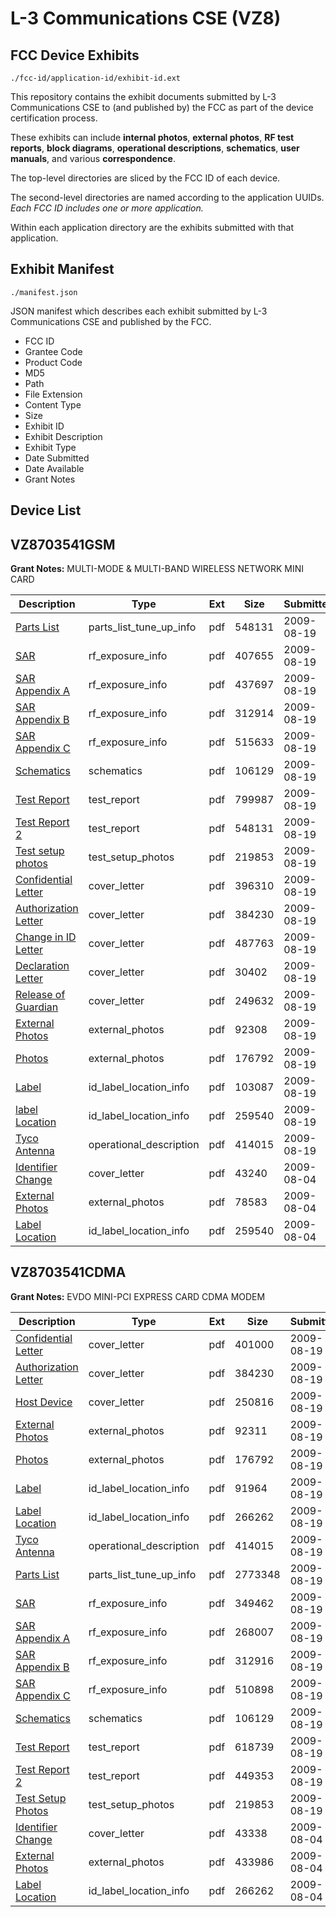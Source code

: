 # L-3 Communications CSE (VZ8)
## FCC Device Exhibits

```
./fcc-id/application-id/exhibit-id.ext
```

This repository contains the exhibit documents submitted by L-3 Communications CSE to (and published by) the FCC as part of the device certification process.

These exhibits can include **internal photos**, **external photos**, **RF test reports**, **block diagrams**, **operational descriptions**, **schematics**, **user manuals**, and various **correspondence**.

The top-level directories are sliced by the FCC ID of each device.

The second-level directories are named according to the application UUIDs. *Each FCC ID includes one or more application.*

Within each application directory are the exhibits submitted with that application. 

## Exhibit Manifest

```
./manifest.json
```

JSON manifest which describes each exhibit submitted by L-3 Communications CSE and published by the FCC.

- FCC ID
- Grantee Code
- Product Code
- MD5
- Path
- File Extension
- Content Type
- Size
- Exhibit ID
- Exhibit Description
- Exhibit Type
- Date Submitted
- Date Available
- Grant Notes

## Device List
## VZ8703541GSM
**Grant Notes:** MULTI-MODE & MULTI-BAND WIRELESS NETWORK MINI CARD

| Description | Type | Ext | Size | Submitted | Available |
| ----------- | ---- | --- | ---- | --------- | --------- |
| [Parts List](VZ8703541GSM/fdd58651861284cc66b850bb36ddfcf8/1155726.pdf) | parts_list_tune_up_info | pdf | 548131 | 2009-08-19 | 2009-08-19 |
| [SAR](VZ8703541GSM/fdd58651861284cc66b850bb36ddfcf8/1155731.pdf) | rf_exposure_info | pdf | 407655 | 2009-08-19 | 2009-08-19 |
| [SAR Appendix A](VZ8703541GSM/fdd58651861284cc66b850bb36ddfcf8/1155732.pdf) | rf_exposure_info | pdf | 437697 | 2009-08-19 | 2009-08-19 |
| [SAR Appendix B](VZ8703541GSM/fdd58651861284cc66b850bb36ddfcf8/1155733.pdf) | rf_exposure_info | pdf | 312914 | 2009-08-19 | 2009-08-19 |
| [SAR Appendix C](VZ8703541GSM/fdd58651861284cc66b850bb36ddfcf8/1155734.pdf) | rf_exposure_info | pdf | 515633 | 2009-08-19 | 2009-08-19 |
| [Schematics](VZ8703541GSM/fdd58651861284cc66b850bb36ddfcf8/1155674.pdf) | schematics | pdf | 106129 | 2009-08-19 | 2009-08-19 |
| [Test Report](VZ8703541GSM/fdd58651861284cc66b850bb36ddfcf8/1155722.pdf) | test_report | pdf | 799987 | 2009-08-19 | 2009-08-19 |
| [Test Report 2](VZ8703541GSM/fdd58651861284cc66b850bb36ddfcf8/1155726.pdf) | test_report | pdf | 548131 | 2009-08-19 | 2009-08-19 |
| [Test setup photos](VZ8703541GSM/fdd58651861284cc66b850bb36ddfcf8/1155723.pdf) | test_setup_photos | pdf | 219853 | 2009-08-19 | 2009-08-19 |
| [Confidential Letter](VZ8703541GSM/fdd58651861284cc66b850bb36ddfcf8/1155721.pdf) | cover_letter | pdf | 396310 | 2009-08-19 | 2009-08-19 |
| [Authorization Letter](VZ8703541GSM/fdd58651861284cc66b850bb36ddfcf8/1155679.pdf) | cover_letter | pdf | 384230 | 2009-08-19 | 2009-08-19 |
| [Change in ID Letter](VZ8703541GSM/fdd58651861284cc66b850bb36ddfcf8/1155725.pdf) | cover_letter | pdf | 487763 | 2009-08-19 | 2009-08-19 |
| [Declaration Letter](VZ8703541GSM/fdd58651861284cc66b850bb36ddfcf8/1155729.pdf) | cover_letter | pdf | 30402 | 2009-08-19 | 2009-08-19 |
| [Release of Guardian](VZ8703541GSM/fdd58651861284cc66b850bb36ddfcf8/1155730.pdf) | cover_letter | pdf | 249632 | 2009-08-19 | 2009-08-19 |
| [External Photos](VZ8703541GSM/fdd58651861284cc66b850bb36ddfcf8/1155720.pdf) | external_photos | pdf | 92308 | 2009-08-19 | 2009-08-19 |
| [Photos](VZ8703541GSM/fdd58651861284cc66b850bb36ddfcf8/1155728.pdf) | external_photos | pdf | 176792 | 2009-08-19 | 2009-08-19 |
| [Label](VZ8703541GSM/fdd58651861284cc66b850bb36ddfcf8/1155736.pdf) | id_label_location_info | pdf | 103087 | 2009-08-19 | 2009-08-19 |
| [label Location](VZ8703541GSM/fdd58651861284cc66b850bb36ddfcf8/1148978.pdf) | id_label_location_info | pdf | 259540 | 2009-08-19 | 2009-08-19 |
| [Tyco Antenna](VZ8703541GSM/fdd58651861284cc66b850bb36ddfcf8/1155689.pdf) | operational_description | pdf | 414015 | 2009-08-19 | 2009-08-19 |
| [Identifier Change](VZ8703541GSM/c24d348ad8a6d41f33ceac3c3d804c24/1148976.pdf) | cover_letter | pdf | 43240 | 2009-08-04 | 2009-08-05 |
| [External Photos](VZ8703541GSM/c24d348ad8a6d41f33ceac3c3d804c24/1148975.pdf) | external_photos | pdf | 78583 | 2009-08-04 | 2009-08-05 |
| [Label Location](VZ8703541GSM/c24d348ad8a6d41f33ceac3c3d804c24/1148978.pdf) | id_label_location_info | pdf | 259540 | 2009-08-04 | 2009-08-05 |
## VZ8703541CDMA
**Grant Notes:** EVDO MINI-PCI EXPRESS CARD CDMA MODEM

| Description | Type | Ext | Size | Submitted | Available |
| ----------- | ---- | --- | ---- | --------- | --------- |
| [Confidential Letter](VZ8703541CDMA/f4faebbdc1937ef7446333ad3ce62ad4/1155675.pdf) | cover_letter | pdf | 401000 | 2009-08-19 | 2009-08-19 |
| [Authorization Letter](VZ8703541CDMA/f4faebbdc1937ef7446333ad3ce62ad4/1155679.pdf) | cover_letter | pdf | 384230 | 2009-08-19 | 2009-08-19 |
| [Host Device](VZ8703541CDMA/f4faebbdc1937ef7446333ad3ce62ad4/1155684.pdf) | cover_letter | pdf | 250816 | 2009-08-19 | 2009-08-19 |
| [External Photos](VZ8703541CDMA/f4faebbdc1937ef7446333ad3ce62ad4/1155678.pdf) | external_photos | pdf | 92311 | 2009-08-19 | 2009-08-19 |
| [Photos](VZ8703541CDMA/f4faebbdc1937ef7446333ad3ce62ad4/1155683.pdf) | external_photos | pdf | 176792 | 2009-08-19 | 2009-08-19 |
| [Label](VZ8703541CDMA/f4faebbdc1937ef7446333ad3ce62ad4/1155690.pdf) | id_label_location_info | pdf | 91964 | 2009-08-19 | 2009-08-19 |
| [Label Location](VZ8703541CDMA/f4faebbdc1937ef7446333ad3ce62ad4/1148972.pdf) | id_label_location_info | pdf | 266262 | 2009-08-19 | 2009-08-19 |
| [Tyco Antenna](VZ8703541CDMA/f4faebbdc1937ef7446333ad3ce62ad4/1155689.pdf) | operational_description | pdf | 414015 | 2009-08-19 | 2009-08-19 |
| [Parts List](VZ8703541CDMA/f4faebbdc1937ef7446333ad3ce62ad4/1155681.pdf) | parts_list_tune_up_info | pdf | 2773348 | 2009-08-19 | 2009-08-19 |
| [SAR](VZ8703541CDMA/f4faebbdc1937ef7446333ad3ce62ad4/1155685.pdf) | rf_exposure_info | pdf | 349462 | 2009-08-19 | 2009-08-19 |
| [SAR Appendix A](VZ8703541CDMA/f4faebbdc1937ef7446333ad3ce62ad4/1155686.pdf) | rf_exposure_info | pdf | 268007 | 2009-08-19 | 2009-08-19 |
| [SAR Appendix B](VZ8703541CDMA/f4faebbdc1937ef7446333ad3ce62ad4/1155687.pdf) | rf_exposure_info | pdf | 312916 | 2009-08-19 | 2009-08-19 |
| [SAR Appendix C](VZ8703541CDMA/f4faebbdc1937ef7446333ad3ce62ad4/1155688.pdf) | rf_exposure_info | pdf | 510898 | 2009-08-19 | 2009-08-19 |
| [Schematics](VZ8703541CDMA/f4faebbdc1937ef7446333ad3ce62ad4/1155674.pdf) | schematics | pdf | 106129 | 2009-08-19 | 2009-08-19 |
| [Test Report](VZ8703541CDMA/f4faebbdc1937ef7446333ad3ce62ad4/1155676.pdf) | test_report | pdf | 618739 | 2009-08-19 | 2009-08-19 |
| [Test Report 2](VZ8703541CDMA/f4faebbdc1937ef7446333ad3ce62ad4/1155680.pdf) | test_report | pdf | 449353 | 2009-08-19 | 2009-08-19 |
| [Test Setup Photos](VZ8703541CDMA/f4faebbdc1937ef7446333ad3ce62ad4/1155677.pdf) | test_setup_photos | pdf | 219853 | 2009-08-19 | 2009-08-19 |
| [Identifier Change](VZ8703541CDMA/d8764dd76282acae70c59e4066ea8a1d/1148917.pdf) | cover_letter | pdf | 43338 | 2009-08-04 | 2009-08-05 |
| [External Photos](VZ8703541CDMA/d8764dd76282acae70c59e4066ea8a1d/1148916.pdf) | external_photos | pdf | 433986 | 2009-08-04 | 2009-08-05 |
| [Label Location](VZ8703541CDMA/d8764dd76282acae70c59e4066ea8a1d/1148972.pdf) | id_label_location_info | pdf | 266262 | 2009-08-04 | 2009-08-05 |
